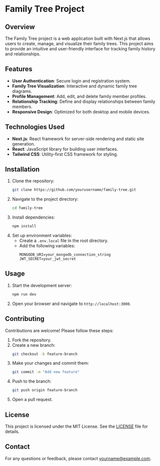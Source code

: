 # Family Tree Project

## Overview

The Family Tree project is a web application built with Next.js that allows users to create, manage, and visualize their family trees. This project aims to provide an intuitive and user-friendly interface for tracking family history and relationships.

## Features

- **User Authentication**: Secure login and registration system.
- **Family Tree Visualization**: Interactive and dynamic family tree diagrams.
- **Profile Management**: Add, edit, and delete family member profiles.
- **Relationship Tracking**: Define and display relationships between family members.
- **Responsive Design**: Optimized for both desktop and mobile devices.

## Technologies Used

- **Next.js**: React framework for server-side rendering and static site generation.
- **React**: JavaScript library for building user interfaces.
- **Tailwind CSS**: Utility-first CSS framework for styling.

## Installation

1. Clone the repository:
    ```bash
    git clone https://github.com/yourusername/family-tree.git
    ```
2. Navigate to the project directory:
    ```bash
    cd family-tree
    ```
3. Install dependencies:
    ```bash
    npm install
    ```
4. Set up environment variables:
    - Create a `.env.local` file in the root directory.
    - Add the following variables:
        ```plaintext
        MONGODB_URI=your_mongodb_connection_string
        JWT_SECRET=your_jwt_secret
        ```

## Usage

1. Start the development server:
    ```bash
    npm run dev
    ```
2. Open your browser and navigate to `http://localhost:3000`.

## Contributing

Contributions are welcome! Please follow these steps:

1. Fork the repository.
2. Create a new branch:
    ```bash
    git checkout -b feature-branch
    ```
3. Make your changes and commit them:
    ```bash
    git commit -m "Add new feature"
    ```
4. Push to the branch:
    ```bash
    git push origin feature-branch
    ```
5. Open a pull request.

## License

This project is licensed under the MIT License. See the [LICENSE](LICENSE) file for details.

## Contact

For any questions or feedback, please contact [yourname@example.com](mailto:yourname@example.com).
